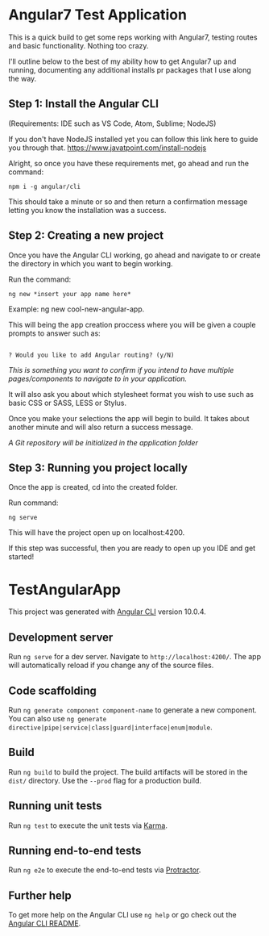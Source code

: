 # Angular7 Test Application

This is a quick build to get some reps working with Angular7, testing routes and basic functionality. Nothing too crazy.

I'll outline below to the best of my ability how to get Angular7 up and running, documenting any additional installs pr packages that I use along the way.

## Step 1: Install the Angular CLI

(Requirements: IDE such as VS Code, Atom, Sublime; NodeJS)

If you don't have NodeJS installed yet you can follow this link here to guide you through that. https://www.javatpoint.com/install-nodejs

Alright, so once you have these requirements met, go ahead and run the command:

```
npm i -g angular/cli

```
This should take a minute or so and then return a confirmation message letting you know the installation was a success.

## Step 2: Creating a new project

Once you have the Angular CLI working, go ahead and navigate to or create the directory in which you want to begin working.

Run the command:

```
ng new *insert your app name here*

```

Example: ng new cool-new-angular-app.

This will being the app creation proccess where you will be given a couple prompts to answer such as:

```

? Would you like to add Angular routing? (y/N)

```

*This is something you want to confirm if you intend to have multiple pages/components to navigate to in your application.*

It will also ask you about which stylesheet format you wish to use such as basic CSS or SASS, LESS or Stylus.


Once you make your selections the app will begin to build. It takes about another minute and will also return a success message.

*A Git repository will be initialized in the application folder*

## Step 3: Running you project locally

Once the app is created, cd into the created folder.

Run command:

```
ng serve

```

This will have the project open up on localhost:4200.

If this step was successful, then you are ready to open up you IDE and get started!


# TestAngularApp

This project was generated with [Angular CLI](https://github.com/angular/angular-cli) version 10.0.4.

## Development server

Run `ng serve` for a dev server. Navigate to `http://localhost:4200/`. The app will automatically reload if you change any of the source files.

## Code scaffolding

Run `ng generate component component-name` to generate a new component. You can also use `ng generate directive|pipe|service|class|guard|interface|enum|module`.

## Build

Run `ng build` to build the project. The build artifacts will be stored in the `dist/` directory. Use the `--prod` flag for a production build.

## Running unit tests

Run `ng test` to execute the unit tests via [Karma](https://karma-runner.github.io).

## Running end-to-end tests

Run `ng e2e` to execute the end-to-end tests via [Protractor](http://www.protractortest.org/).

## Further help

To get more help on the Angular CLI use `ng help` or go check out the [Angular CLI README](https://github.com/angular/angular-cli/blob/master/README.md).
